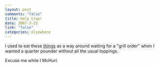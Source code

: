 ```yaml
--- 
layout: post
comments: "false"
title: Holy Crap!
date: 2007-3-23
link: "false"
categories: elsewhere
---
```

I used to eat these <a href="http://www.alnyethelawyerguy.com/al_nye_the_lawyer_guy/2007/03/so_what_really_.html" title="McNuggets">things</a> as a way around waiting for a "grill order" when I wanted a quarter pounder without all the usual toppings.

Excuse me while I McHurl.
